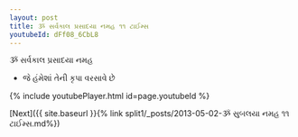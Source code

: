 ```yaml
---
layout: post
title: ૐ સર્વકાલ પ્રસાદયા નમહ ૧૧ ટાઈમ્સ
youtubeId: dFf08_6CbL8
---
```

 
 
 ૐ સર્વકાલ પ્રસાદયા નમહ  
 
 -  જે હંમેશાં તેની કૃપા વરસાવે છે 
 
  
 
  
 
 
 
 
 
 


{% include youtubePlayer.html id=page.youtubeId %}
 
[Next]({{ site.baseurl }}{% link  split1/_posts/2013-05-02-ૐ સુબલયા નમહ ૧૧ ટાઈમ્સ.md%})
 
